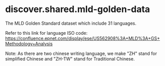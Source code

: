 # discover.shared.mld-golden-data
The MLD Golden Standard dataset which include 31 languages. 

Refer to this link for language ISO code: https://confluence.epnet.com/display/ese/US562908%3A+MLD%3A+GS+Methodology+Analysis

Note: As there are two chinese writing language, we make "ZH" stand for simplified Chinese and "ZH-TW" stand for Traditional Chinese.
